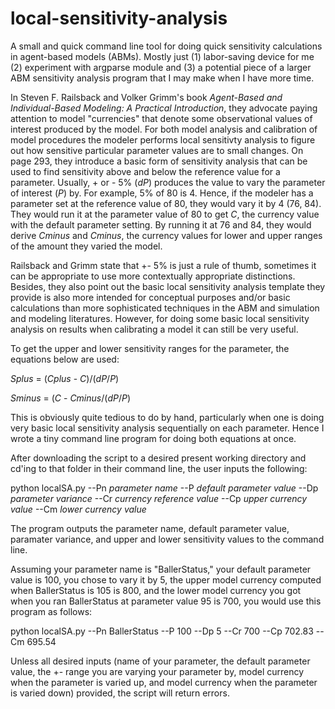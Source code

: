local-sensitivity-analysis
==========================

A small and quick command line tool for doing quick sensitivity calculations in agent-based models (ABMs). Mostly just (1) labor-saving device for me (2) experiment with argparse module and (3) a potential piece of a larger ABM sensitivity analysis program that I may make when I have more time.

In Steven F. Railsback and Volker Grimm's book *Agent-Based and Individual-Based Modeling: A Practical Introduction*, they advocate paying attention to model "currencies" that denote some observational values of interest produced by the model. For both model analysis and calibration of model procedures the modeler performs local sensitivty analysis to figure out how sensitive particular parameter values are to small changes. On page 293, they introduce a basic form of sensitivity analysis that can be used to find sensitivity above and below the reference value for a parameter. Usually, + or - 5% (*dP*) produces the value to vary the parameter of interest (*P*) by. For example, 5% of 80 is 4. Hence, if the modeler has a parameter set at the reference value of 80, they would vary it by 4 (76, 84). They would run it at the parameter value of 80 to get *C*, the currency value with the default parameter setting. By running it at 76 and 84, they would derive *Cminus* and *Cminus*, the currency values for lower and upper ranges of the amount they varied the model. 

Railsback and Grimm state that +- 5% is just a rule of thumb, sometimes it can be appropriate to use more contextually appropriate distinctions. Besides, they also point out the basic local sensitivity analysis template they provide is also more intended for conceptual purposes and/or basic calculations than more sophisticated techniques in the ABM and simulation and modeling literatures. However, for doing some basic local sensitivity analysis on results when calibrating a model it can still be very useful. 

To get the upper and lower sensitivity ranges for the parameter, the equations below are used:

*Splus* = (*Cplus* - *C*)/(*dP*/*P*)
 
*Sminus* = (*C* - *Cminus*/(*dP*/*P*)
 
This is obviously quite tedious to do by hand, particularly when one is doing very basic local sensitivity analysis sequentially on each parameter. Hence I wrote a tiny command line program for doing both equations at once. 

After downloading the script to a desired present working directory and cd'ing to that folder in their command line, the user inputs the following:

python localSA.py --Pn *parameter name* --P *default parameter value* --Dp *parameter variance* --Cr *currency reference value* --Cp *upper currency value* --Cm *lower currency value*

The program outputs the parameter name, default parameter value, paramater variance, and upper and lower sensitivity values to the command line. 

Assuming your parameter name is "BallerStatus," your default parameter value is 100, you chose to vary it by 5, the upper model currency computed when BallerStatus is 105 is 800, and the lower model currency you got when you ran BallerStatus at parameter value 95 is 700, you would use this program as follows:

python localSA.py --Pn BallerStatus --P 100 --Dp 5 --Cr 700 --Cp 702.83 --Cm 695.54

Unless all desired inputs (name of your parameter, the default parameter value, the +- range you are varying your parameter by, model currency when the parameter is varied up, and model currency when the parameter is varied down) provided, the script will return errors. 
